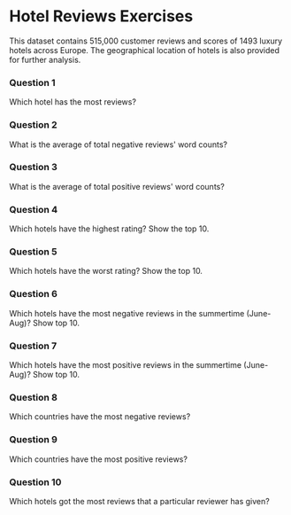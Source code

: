 # Hotel Reviews Exercises

This dataset contains 515,000 customer reviews and scores of 1493 luxury hotels across Europe.
The geographical location of hotels is also provided for further analysis.

### Question 1
Which hotel has the most reviews?

### Question 2
What is the average of total negative reviews' word counts?

### Question 3
What is the average of total positive reviews' word counts?

### Question 4
Which hotels have the highest rating? Show the top 10.

### Question 5
Which hotels have the worst rating? Show the top 10.

### Question 6
Which hotels have the most negative reviews in the summertime (June-Aug)? Show top 10.

### Question 7
Which hotels have the most positive reviews in the summertime (June-Aug)? Show top 10.

### Question 8
Which countries have the most negative reviews?

### Question 9
Which countries have the most positive reviews?

### Question 10
Which hotels got the most reviews that a particular reviewer has given?
